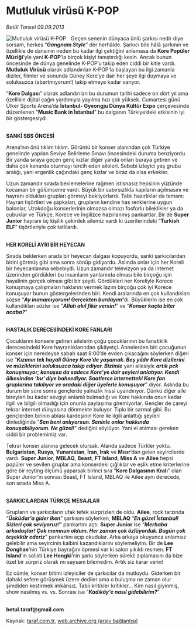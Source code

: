 # Mutluluk virüsü K-POP

*Betül Tansel 09.09.2013*

<div class="yazi"><img align="left" alt="Mutluluk virüsü K-POP" border="0" src="http://www.taraf.com.tr/fotoraflar/makaleler/mutluluk-virusu-k-pop_6105_orijinal.jpg" style="border-right-width:10px; border-color:#FFFFFF"/><p>Geçen senenin dünyaca ünlü şarkısı nedir diye sorsam, herkes “<b><i>Gangnam Style</i></b>” der herhâlde. Şarkıcı bile hâlâ şarkının ve özellikle de dansının neden bu kadar ilgi çektiğini anlamasa da <b>Kore Popüler Müziği</b>’yle yani <b>K-POP</b>’la birçok kişiyi tanıştırdığı kesin. Ancak bunun öncesinde de dünya genelinde K-POP’u takip eden ciddi bir kitle vardı. <b>Mutluluk Virüsü</b> olarak adlandırılan K-POP’la başlayan bu ilgi zamanla diziler, filmler ve sonunda Güney Kore’ye dair her şeye ilgi duymaya ve soluksuzca (abartmıyorum!) takip etmeye kadar varıyor.</p>
<p>“<b>Kore Dalgası</b>” olarak adlandırılan bu durumun tarihi sadece on dört yıl ama özellikle dijital çağın yardımıyla yayılma hızı çok yüksek. Cumartesi günü Ülker Sports Arena’da <b>İstanbul- Gyeongju Dünya Kültür Expo</b> çerçevesinde düzenlenen “<b>Music Bank in İstanbul</b>” bu dalganın Türkiye’deki etkisinin iyi bir göstergesiydi. </p>
<p><b><br/>SANKİ SBS ÖNCESİ</b></p>
<p>Arena’nın önü tıklım tıklım. Görüntü bir konser alanından çok Türkiye genelinde yapılan Seviye Belirleme Sınavı öncesindeki duruma benziyordu. Bir yanda sıraya geçen genç kızlar diğer yanda onları buraya getiren ve daha çok kenarda oturmayı tercih eden aileleri. Sebebi izleyici yaş grubu aralığı, yani ergenlik çağındaki genç kızlar ve biraz da olsa erkekler. </p>
<p>Uzun zamandır sırada beklemelerine rağmen istisnasız hepsinin yüzünde kocaman bir gülümseme vardı. Büyük bir sabırsızlıkla kapıların açılmasını ve hayranı oldukları grupları görmeyi bekliyorlardı. Tabii hazırlıklar da tamam: Hayran tişörtleri ve şapkaları, grupların kendine has renklerine uygun balonlar, Uzakdoğu konserlerinin olmazsa olmazı fosforlu bileklikler ya da çubuklar ve Türkçe, Korece ve İngilizce hazırlanmış pankartlar. Bir de <b>Super Junior</b> hayranı üç kişilik çekirdek ailemiz vardı ki üzerilerindeki “<b>Turkish ELF</b>” tişörtleriyle çok tatlılardı. </p>
<p><b><br/>HER KORELİ AYRI BİR HEYECAN </b></p>
<p>Sırada beklerken arada bir heyecan dalgası kopuyordu, sanki şarkıcılardan birini görmüş gibi ama sonra sönüp gidiyordu. Aslında onlar için her Koreli bir heyecanlanma sebebiydi. Uzun zamandır televizyon ya da internet üzerinden gördükleri bu insanların yanlarında olması bile birçoğu için hayalinin gerçek olması gibi bir şeydi. Gördükleri her Koreliyle Korece konuşmaya çalışmaları  haklarını vermek lazım birçoğu çok iyi Korece konuşuyor  bunun göstergelerinden biri. Kendi aralarında en çok kullandıkları sözse “<b><i>Ay inanamıyorum! Gerçekten burdayım</i></b>”dı. Büyüklerin ise en çok kullandıkları sözler ise “<b><i>Allah akıl fikir versin!</i></b>” ve “<b><i>Konser kaçta biter acaba?</i></b>” </p>
<p><b><br/>HASTALIK DERECESİNDEKİ KORE FANLARI</b></p>
<p>Çocuklarını konsere getiren ailelerin çoğu çocuklarının bu fanatiklik derecesindeki Kore hayranlıklarından şikâyetçi. Annelerden biri çocuğunun konser için neredeyse sabah saat 8:00’de evden çıkacağını söylerken diğeri ise “<b><i>Kızımın tek hayali Güney Kore’de yaşamak. Beş yıldır Kore dizilerini ve müziklerini soluksuzca takip ediyor. Bizimle</i></b>  yani ailesiyle  <b><i>artık pek konuşmuyor; konuşsa da sadece Kore’ye dair şeyleri anlatıyor. Kendi ülkesinden ‘bu’ diye bahsediyor. Saatlerce internetteki Kore fan gruplarına takılıyor ve oradaki diğer üyelerle konuşuyor</i></b>” diyor. Aslında bu durum bir süre sonra gençlerde yalnızlık hissi uyandırıyor. Çünkü diğer aile bireyleri bu kadar sevgiyi anlamlı bulmadığı ve Kore hakkında onun kadar ilgili ve bilgili olmadığı için onunla paylaşıma giremiyorlar. Gençler de çareyi tekrar internet dünyasına dönmekte buluyor. Tıpkı bir sarmal gibi. Bu gençlerden birinin ablası kardeşinin Kore ile ilgili anlattığı şeyleri dinlediğinde “<b><i>Sen beni anlıyorsun. Seninle onlar hakkında konuşabiliyorum. Ne güzel!</i></b>” dediğini söylüyor. Yani el atılması gereken ciddi bir problemimiz var.</p>
<p>Tekrar konser alanına gelecek olursak. Alanda sadece Türkler yoktu. <b>Bulgaristan</b>, <b>Rusya</b>, <b>Yunanistan</b>, <b>İran</b>, <b>Irak</b> ve <b>Mısır</b>’dan gelen seyircilerde vardı. <b>Super Junior</b>, <b>MBLAQ</b>, <b>Beast</b>, <b>FT Island</b>, <b>Miss A</b> ve <b>Ailee</b> hepsi popüler ve sevilen gruplar ama konserdeki çığlıklar ve eşlik etme kriterlerine göre bir reyting ölçümü yaparsak birinci sıra “<b>Kore Dalgasının Kralı</b>” olan Super Junior’ın sonrası Beast, FT Island, MBLAQ ile Ailee aynı derecede, son sırada Miss A. </p>
<p><b><br/>ŞARKICILARDAN TÜRKÇE MESAJLAR</b></p>
<p>Grupların ve şarkıcıların ufak tefek sürprizleri de oldu. <b>Ailee</b>, rock tarzında “<b><i>Üsküdar’a gider iken</i></b>” şarkısını söylerken, <b>MBLAQ</b> “<b><i>En güzel İstanbul! Sizleri çok seviyoruz!</i></b>” pankartını açtı. <b>Super Junior</b> ise “<b><i>Merhaba arkadaşlar! Çok memnun oldum. Her zaman çok özlüyorduk. Bugün çok teşekkür ederiz</i></b>” pankartını açıp okudular. Arka arkaya okuyunca anlamsız gelebilir ama seyircinin kalbini kazandıklarını söylemeliyim. Bir de <b>Lee Donghae</b>’nin Türkiye bayrağını öpmesi var ki salon yıkıldı resmen. <b>FT Island</b>’ın solisti <b>Lee Hongki</b>’nin şarkı söylerken sürekli zıplamasını da bize özel bir sürpriz olarak mı saysam bilemedim. Artık siz karar verin!</p>
<p>Ez cümle, konser bitimi izleyiciler de şarkıcılar da mutluydu. Giderken bir dahaki sefere görüşmek üzere dediler ama o buluşma ne zaman olur şimdiden kestirmek imkânsız. Tabii kritikler kritikler... Kim nasıl giyinmiş, show nasılmış vs. vs. Sonrası ise “<b><i>Kadıköy’e nasıl gidebilirim?</i></b>”</p><b>
<p><br/>betul.taraf@gmail.com</p>
</b>
</div>

Kaynak: [taraf.com.tr](http://www.taraf.com.tr:80/betul-tansel/makale-mutluluk-virusu-k-pop.htm), [web.archive.org (arşiv bağlantısı)](http://web.archive.org/web/20130911140124/http://www.taraf.com.tr:80/betul-tansel/makale-mutluluk-virusu-k-pop.htm)
